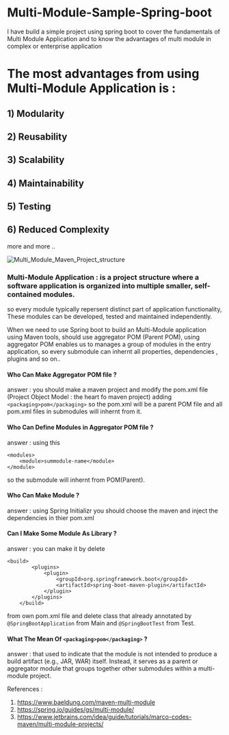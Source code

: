 # Multi-Module-Sample-Spring-boot
I have build a simple project using spring boot to cover the fundamentals of Multi Module Application and to know the advantages of multi module in complex or enterprise application

# The most advantages from using Multi-Module Application is :
## 1) Modularity
## 2) Reusability
## 3) Scalability
## 4) Maintainability
## 5) Testing
## 6) Reduced Complexity
more and more .. 

![Multi_Module_Maven_Project_structure](https://github.com/HashemGhanim/Multi-Module-Sample-Spring-boot/assets/72875896/a645b542-1568-4e52-9736-bd2ad4b25047)

### Multi-Module Application : is a project structure where a software application is organized into multiple smaller, self-contained modules.
so every module typically repersent distinct part of application functionality, These modules can be developed, tested and maintained independently.

When we need to use Spring boot to build an Multi-Module application using Maven tools, should use aggregator POM (Parent POM), using aggregator POM
enables us to manages a group of modules in the entry application, so every submodule can inhernt all properties, dependencies , plugins and so on.. 

#### Who Can Make Aggregator POM file ?
answer : you should make a maven project and modify the pom.xml file (Project Object Model : the heart fo maven project) adding ``` <packaging>pom</packaging> ```
so the pom.xml will be a parent POM file and all pom.xml files in submodules will inhernt from it.

#### Who Can Define Modules in Aggregator POM file ?
answer : using this
```
<modules>
    <module>summodule-name</module>
</module>

```
so the submodule will inhernt from POM(Parent).

#### Who Can Make Module ?
answer : using Spring Initializr you should choose the maven and inject the dependencies in thier pom.xml 

#### Can I Make Some Module As Library ?
answer : you can make it by delete  
```
<build>
		<plugins>
			<plugin>
				<groupId>org.springframework.boot</groupId>
				<artifactId>spring-boot-maven-plugin</artifactId>
			</plugin>
		</plugins>
	</build>
```
from own pom.xml file and delete class that already annotated by ``` @SpringBootApplication ``` from Main and ``` @SpringBootTest ``` from Test.

#### What The Mean Of ``` <packaging>pom</packaging> ``` ?
answer : that used to indicate that the module is not intended to produce a build artifact (e.g., JAR, WAR) itself. Instead, it serves as a parent or aggregator module that groups together other submodules within a multi-module project.

References :
1) https://www.baeldung.com/maven-multi-module
2) https://spring.io/guides/gs/multi-module/
3) https://www.jetbrains.com/idea/guide/tutorials/marco-codes-maven/multi-module-projects/
